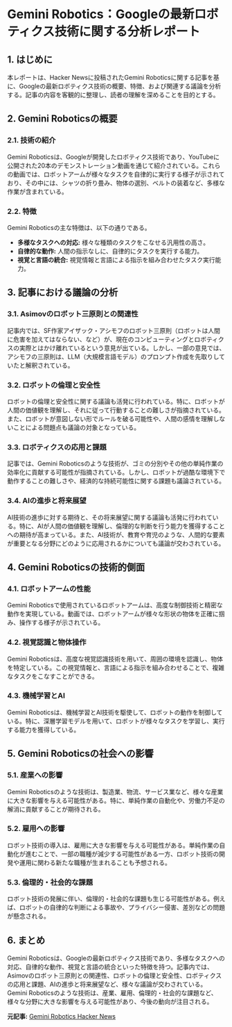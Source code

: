 # Gemini Robotics：Googleの最新ロボティクス技術に関する分析レポート

## 1. はじめに

本レポートは、Hacker Newsに投稿されたGemini Roboticsに関する記事を基に、Googleの最新ロボティクス技術の概要、特徴、および関連する議論を分析する。記事の内容を客観的に整理し、読者の理解を深めることを目的とする。

## 2. Gemini Roboticsの概要

### 2.1. 技術の紹介

Gemini Roboticsは、Googleが開発したロボティクス技術であり、YouTubeに公開された20本のデモンストレーション動画を通じて紹介されている。これらの動画では、ロボットアームが様々なタスクを自律的に実行する様子が示されており、その中には、シャツの折り畳み、物体の選別、ベルトの装着など、多様な作業が含まれている。

### 2.2. 特徴

Gemini Roboticsの主な特徴は、以下の通りである。

* **多様なタスクへの対応:** 様々な種類のタスクをこなせる汎用性の高さ。
* **自律的な動作:** 人間の指示なしに、自律的にタスクを実行する能力。
* **視覚と言語の統合:** 視覚情報と言語による指示を組み合わせたタスク実行能力。

## 3. 記事における議論の分析

### 3.1. Asimovのロボット三原則との関連性

記事内では、SF作家アイザック・アシモフのロボット三原則（ロボットは人間に危害を加えてはならない、など）が、現在のコンピューティングとロボティクスの実際とはかけ離れているという意見が出ている。しかし、一部の意見では、アシモフの三原則は、LLM（大規模言語モデル）のプロンプト作成を先取りしていたと解釈されている。

### 3.2. ロボットの倫理と安全性

ロボットの倫理と安全性に関する議論も活発に行われている。特に、ロボットが人間の価値観を理解し、それに従って行動することの難しさが指摘されている。また、ロボットが意図しない形でルールを破る可能性や、人間の感情を理解しないことによる問題点も議論の対象となっている。

### 3.3. ロボティクスの応用と課題

記事では、Gemini Roboticsのような技術が、ゴミの分別やその他の単純作業の効率化に貢献する可能性が指摘されている。しかし、ロボットが過酷な環境下で動作することの難しさや、経済的な持続可能性に関する課題も議論されている。

### 3.4. AIの進歩と将来展望

AI技術の進歩に対する期待と、その将来展望に関する議論も活発に行われている。特に、AIが人間の価値観を理解し、倫理的な判断を行う能力を獲得することへの期待が高まっている。また、AI技術が、教育や育児のような、人間的な要素が重要となる分野にどのように応用されるかについても議論が交わされている。

## 4. Gemini Roboticsの技術的側面

### 4.1. ロボットアームの性能

Gemini Roboticsで使用されているロボットアームは、高度な制御技術と精密な動作を実現している。動画では、ロボットアームが様々な形状の物体を正確に掴み、操作する様子が示されている。

### 4.2. 視覚認識と物体操作

Gemini Roboticsは、高度な視覚認識技術を用いて、周囲の環境を認識し、物体を特定している。この視覚情報と、言語による指示を組み合わせることで、複雑なタスクをこなすことができる。

### 4.3. 機械学習とAI

Gemini Roboticsは、機械学習とAI技術を駆使して、ロボットの動作を制御している。特に、深層学習モデルを用いて、ロボットが様々なタスクを学習し、実行する能力を獲得している。

## 5. Gemini Roboticsの社会への影響

### 5.1. 産業への影響

Gemini Roboticsのような技術は、製造業、物流、サービス業など、様々な産業に大きな影響を与える可能性がある。特に、単純作業の自動化や、労働力不足の解消に貢献することが期待される。

### 5.2. 雇用への影響

ロボット技術の導入は、雇用に大きな影響を与える可能性がある。単純作業の自動化が進むことで、一部の職種が減少する可能性がある一方、ロボット技術の開発や運用に関わる新たな職種が生まれることも予想される。

### 5.3. 倫理的・社会的な課題

ロボット技術の発展に伴い、倫理的・社会的な課題も生じる可能性がある。例えば、ロボットの自律的な判断による事故や、プライバシー侵害、差別などの問題が懸念される。

## 6. まとめ

Gemini Roboticsは、Googleの最新ロボティクス技術であり、多様なタスクへの対応、自律的な動作、視覚と言語の統合といった特徴を持つ。記事内では、Asimovのロボット三原則との関連性、ロボットの倫理と安全性、ロボティクスの応用と課題、AIの進歩と将来展望など、様々な議論が交わされている。Gemini Roboticsのような技術は、産業、雇用、倫理的・社会的な課題など、様々な分野に大きな影響を与える可能性があり、今後の動向が注目される。



**元記事:** [Gemini Robotics Hacker News](https://news.ycombinator.com/item?id=43344082)